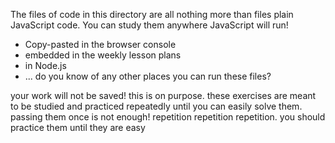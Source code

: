 The files of code in this directory are all nothing more than files plain JavaScript code.  You can study them anywhere JavaScript will run!

* Copy-pasted in the browser console
* embedded in the weekly lesson plans
* in Node.js
* ... do you know of any other places you can run these files?

your work will not be saved!  this is on purpose.  these exercises are meant to be studied and practiced repeatedly until you can easily solve them.  passing them once is not enough!  repetition repetition repetition.
you should practice them until they are easy
